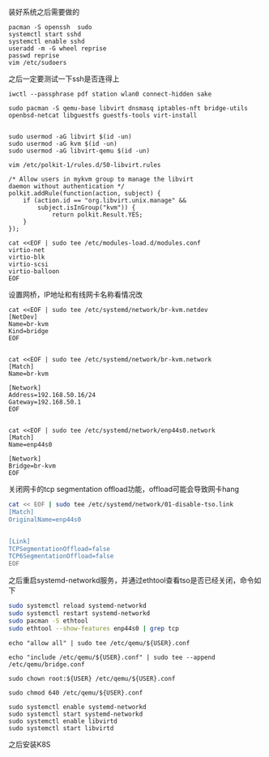 装好系统之后需要做的

```
pacman -S openssh  sudo
systemctl start sshd
systemctl enable sshd
useradd -m -G wheel reprise
passwd reprise
vim /etc/sudoers

```
之后一定要测试一下ssh是否连得上

```
iwctl --passphrase pdf station wlan0 connect-hidden sake

sudo pacman -S qemu-base libvirt dnsmasq iptables-nft bridge-utils openbsd-netcat libguestfs guestfs-tools virt-install


sudo usermod -aG libvirt $(id -un)
sudo usermod -aG kvm $(id -un)
sudo usermod -aG libvirt-qemu $(id -un)
```


```vim /etc/polkit-1/rules.d/50-libvirt.rules```

```
/* Allow users in mykvm group to manage the libvirt
daemon without authentication */
polkit.addRule(function(action, subject) {
    if (action.id == "org.libvirt.unix.manage" &&
        subject.isInGroup("kvm")) {
            return polkit.Result.YES;
    }
});

```

```
cat <<EOF | sudo tee /etc/modules-load.d/modules.conf
virtio-net
virtio-blk
virtio-scsi
virtio-balloon
EOF

```

设置网桥，IP地址和有线网卡名称看情况改
```
cat <<EOF | sudo tee /etc/systemd/network/br-kvm.netdev
[NetDev]
Name=br-kvm
Kind=bridge
EOF


cat <<EOF | sudo tee /etc/systemd/network/br-kvm.network
[Match]
Name=br-kvm

[Network]
Address=192.168.50.16/24
Gateway=192.168.50.1
EOF


cat <<EOF | sudo tee /etc/systemd/network/enp44s0.network
[Match]
Name=enp44s0

[Network]
Bridge=br-kvm
EOF
```
关闭网卡的tcp segmentation offload功能，offload可能会导致网卡hang

```bash
cat << EOF | sudo tee /etc/systemd/network/01-disable-tso.link
[Match]
OriginalName=enp44s0


[Link]
TCPSegmentationOffload=false
TCP6SegmentationOffload=false
EOF
```
之后重启systemd-networkd服务，并通过ethtool查看tso是否已经关闭，命令如下
```bash
sudo systemctl reload systemd-networkd
sudo systemctl restart systemd-networkd
sudo pacman -S ethtool
sudo ethtool --show-features enp44s0 | grep tcp
```



```
echo "allow all" | sudo tee /etc/qemu/${USER}.conf

echo "include /etc/qemu/${USER}.conf" | sudo tee --append /etc/qemu/bridge.conf 

sudo chown root:${USER} /etc/qemu/${USER}.conf

sudo chmod 640 /etc/qemu/${USER}.conf

sudo systemctl enable systemd-networkd
sudo systemctl start systemd-networkd
sudo systemctl enable libvirtd
sudo systemctl start libvirtd
```

之后安装K8S



